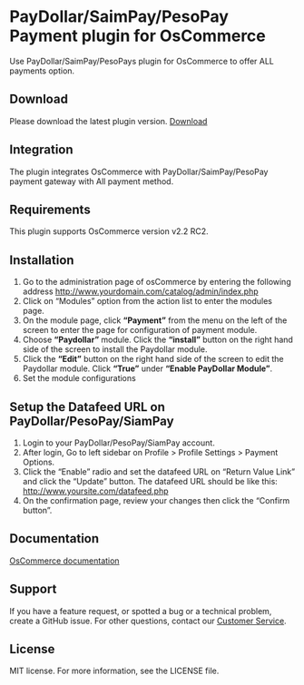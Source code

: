 # PayDollar/SaimPay/PesoPay Payment plugin for OsCommerce
Use PayDollar/SaimPay/PesoPays plugin for OsCommerce to offer ALL payments option.

## Download
Please download the latest plugin version. [Download](https://github.com/asiapay-lib/asiapay-OsCommerce/releases/latest)

## Integration
The plugin integrates OsCommerce with PayDollar/SaimPay/PesoPay payment gateway with All payment method.

## Requirements
This plugin supports OsCommerce version v2.2 RC2.

## Installation
1.	Go to the administration page of osCommerce by entering the following address http://www.yourdomain.com/catalog/admin/index.php
2.	Click on “Modules” option from the action list to enter the modules page.
3.	On the module page, click **“Payment”** from the menu on the left of the screen to enter the page for configuration of payment module.
4.	Choose **“Paydollar”** module. Click the **“install”** button on the right hand side of the screen to install the Paydollar module. 
5.  Click the **“Edit”** button on the right hand side of the screen to edit the Paydollar module. Click **“True”** under **“Enable PayDollar Module”**.
5.	Set the module configurations

## Setup the Datafeed URL on PayDollar/PesoPay/SiamPay
 1. Login to your PayDollar/PesoPay/SiamPay account.
 2. After login, Go to left sidebar on Profile > Profile Settings > Payment Options.
 3. Click the “Enable” radio and set the datafeed URL on “Return Value Link” and click the “Update” button. The datafeed URL should be like this: http://www.yoursite.com/datafeed.php
 4. On the confirmation page, review your changes then click the “Confirm button”.

 ## Documentation
[OsCommerce documentation](https://github.com/asiapay-lib/asiapay-OsCommerce/blob/master/PayDollar%20PayGate%20Integration%20Guide%20_osCommerce_%20v2.1.pdf)

## Support
If you have a feature request, or spotted a bug or a technical problem, create a GitHub issue. For other questions, contact our [Customer Service](https://www.paydollar.com/en/contactus.html).

## License
MIT license. For more information, see the LICENSE file.
